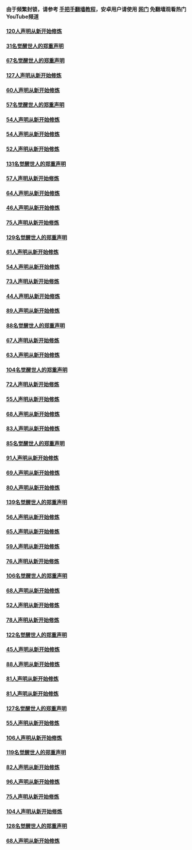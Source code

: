 #### 由于频繁封锁，请参考 [手把手翻墙教程](https://github.com/gfw-breaker/guides/wiki/)，安卓用户请使用 [网门](https://github.com/gfw-breaker/nogfw/blob/master/dl.md?t=02112300) 免翻墙观看热门YouTube频道 

#### [120人声明从新开始修炼](../pages/91/420141.md?t=02112300) 

#### [31名觉醒世人的郑重声明](../pages/91/420197.md?t=02112300) 

#### [67名觉醒世人的郑重声明](../pages/91/420140.md?t=02112300) 

#### [127人声明从新开始修炼](../pages/91/420082.md?t=02112300) 

#### [60人声明从新开始修炼](../pages/91/420081.md?t=02112300) 

#### [57名觉醒世人的郑重声明](../pages/91/420080.md?t=02112300) 

#### [54人声明从新开始修炼](../pages/91/419533.md?t=02112300) 

#### [54人声明从新开始修炼](../pages/91/419532.md?t=02112300) 

#### [52人声明从新开始修炼](../pages/91/419531.md?t=02112300) 

#### [131名觉醒世人的郑重声明](../pages/91/419530.md?t=02112300) 

#### [57人声明从新开始修炼](../pages/91/419430.md?t=02112300) 

#### [64人声明从新开始修炼](../pages/91/419429.md?t=02112300) 

#### [46人声明从新开始修炼](../pages/91/419428.md?t=02112300) 

#### [75人声明从新开始修炼](../pages/91/419427.md?t=02112300) 

#### [129名觉醒世人的郑重声明](../pages/91/419426.md?t=02112300) 

#### [61人声明从新开始修炼](../pages/91/419198.md?t=02112300) 

#### [54人声明从新开始修炼](../pages/91/419197.md?t=02112300) 

#### [73人声明从新开始修炼](../pages/91/419196.md?t=02112300) 

#### [44人声明从新开始修炼](../pages/91/419075.md?t=02112300) 

#### [89人声明从新开始修炼](../pages/91/419074.md?t=02112300) 

#### [88名觉醒世人的郑重声明](../pages/91/419195.md?t=02112300) 

#### [67人声明从新开始修炼](../pages/91/419073.md?t=02112300) 

#### [63人声明从新开始修炼](../pages/91/419072.md?t=02112300) 

#### [104名觉醒世人的郑重声明](../pages/91/419071.md?t=02112300) 

#### [72人声明从新开始修炼](../pages/91/418902.md?t=02112300) 

#### [55人声明从新开始修炼](../pages/91/418901.md?t=02112300) 

#### [68人声明从新开始修炼](../pages/91/418900.md?t=02112300) 

#### [83人声明从新开始修炼](../pages/91/418757.md?t=02112300) 

#### [85名觉醒世人的郑重声明](../pages/91/418899.md?t=02112300) 

#### [91人声明从新开始修炼](../pages/91/418756.md?t=02112300) 

#### [69人声明从新开始修炼](../pages/91/418755.md?t=02112300) 

#### [80人声明从新开始修炼](../pages/91/418754.md?t=02112300) 

#### [139名觉醒世人的郑重声明](../pages/91/418753.md?t=02112300) 

#### [56人声明从新开始修炼](../pages/91/418594.md?t=02112300) 

#### [65人声明从新开始修炼](../pages/91/418593.md?t=02112300) 

#### [59人声明从新开始修炼](../pages/91/418592.md?t=02112300) 

#### [76人声明从新开始修炼](../pages/91/418431.md?t=02112300) 

#### [106名觉醒世人的郑重声明](../pages/91/418591.md?t=02112300) 

#### [68人声明从新开始修炼](../pages/91/418430.md?t=02112300) 

#### [52人声明从新开始修炼](../pages/91/418429.md?t=02112300) 

#### [78人声明从新开始修炼](../pages/91/418428.md?t=02112300) 

#### [122名觉醒世人的郑重声明](../pages/91/418427.md?t=02112300) 

#### [45人声明从新开始修炼](../pages/91/418248.md?t=02112300) 

#### [88人声明从新开始修炼](../pages/91/418247.md?t=02112300) 

#### [81人声明从新开始修炼](../pages/91/418246.md?t=02112300) 

#### [81人声明从新开始修炼](../pages/91/418139.md?t=02112300) 

#### [127名觉醒世人的郑重声明](../pages/91/418245.md?t=02112300) 

#### [55人声明从新开始修炼](../pages/91/418138.md?t=02112300) 

#### [106人声明从新开始修炼](../pages/91/418137.md?t=02112300) 

#### [119名觉醒世人的郑重声明](../pages/91/418135.md?t=02112300) 

#### [82人声明从新开始修炼](../pages/91/418136.md?t=02112300) 

#### [96人声明从新开始修炼](../pages/91/417831.md?t=02112300) 

#### [75人声明从新开始修炼](../pages/91/417830.md?t=02112300) 

#### [104人声明从新开始修炼](../pages/91/417829.md?t=02112300) 

#### [128名觉醒世人的郑重声明](../pages/91/417828.md?t=02112300) 

#### [68人声明从新开始修炼](../pages/91/417173.md?t=02112300) 

